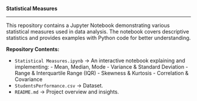 **Statistical Measures**
***************************

This repository contains a Jupyter Notebook demonstrating various statistical measures used in data analysis.
The notebook covers descriptive statistics and provides examples with Python code for better understanding.


 **Repository Contents:**
- `Statistical Measures.ipynb` → 
    An interactive notebook explaining and implementing:
        - Mean, Median, Mode
        - Variance & Standard Deviation
        - Range & Interquartile Range (IQR)
        - Skewness & Kurtosis
        - Correlation & Covariance
- `StudentsPerformance.csv` → Dataset.
- `README.md` → Project overview and insights.
